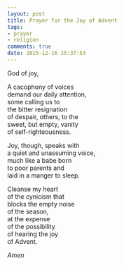 ```yaml
---
layout: post
title: Prayer for the Joy of Advent
tags:
- prayer
- religion
comments: true
date: 2015-12-16 15:37:53
---
```


God of joy,

A cacophony of voices  
demand our daily attention,  
some calling us to  
the bitter resignation  
of despair, others, to the  
sweet, but empty, vanity  
of self-righteousness.

Joy, though, speaks with  
a quiet and unassuming voice,  
much like a babe born  
to poor parents and  
laid in a manger to sleep.

Cleanse my heart  
of the cynicism that  
blocks the empty noise  
of the season,  
at the expense  
of the possibility   
of hearing the joy  
of Advent.

*Amen*
